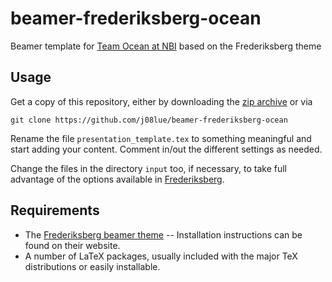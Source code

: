 beamer-frederiksberg-ocean
==========================

Beamer template for [Team Ocean at NBI](http://www.nbi.ku.dk/forskningsgrupper/Meteorologi_Oceanografi_og_Geodaesi/english/oceanography/) based on the Frederiksberg theme


Usage
-----
Get a copy of this repository, either by downloading the [zip archive](https://github.com/j08lue/beamer-frederiksberg-ocean/archive/master.zip) or via

    git clone https://github.com/j08lue/beamer-frederiksberg-ocean

Rename the file `presentation_template.tex` to something meaningful and start adding your content. Comment in/out the different settings as needed.

Change the files in the directory `input` too, if necessary, to take full advantage of the options available in [Frederiksberg](http://www.matdat.life.ku.dk/LaTeX/Frederiksberg/).


Requirements
------------
* The [Frederiksberg beamer theme](http://www.matdat.life.ku.dk/LaTeX/Frederiksberg/) -- Installation instructions can be found on their website.
* A number of LaTeX packages, usually included with the major TeX distributions or easily installable.
